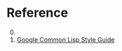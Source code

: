 # Reference

0. [](https://portability.cl/)
0. [Google Common Lisp Style Guide](https://google.github.io/styleguide/lispguide.xml)

